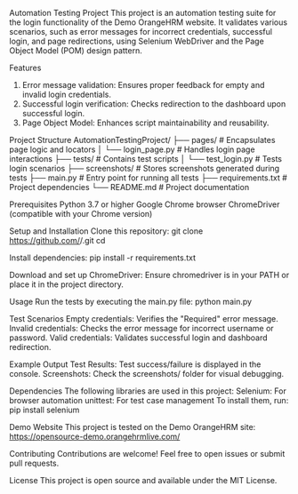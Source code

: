 Automation Testing Project
This project is an automation testing suite for the login functionality of the Demo OrangeHRM website. It validates various scenarios, such as error messages for incorrect credentials, successful login, and page redirections, using Selenium WebDriver and the Page Object Model (POM) design pattern.

Features
1. Error message validation: Ensures proper feedback for empty and invalid login credentials.
2. Successful login verification: Checks redirection to the dashboard upon successful login.
3. Page Object Model: Enhances script maintainability and reusability.

Project Structure
AutomationTestingProject/
├── pages/                         # Encapsulates page logic and locators
│   └── login_page.py              # Handles login page interactions
├── tests/                         # Contains test scripts
│   └── test_login.py              # Tests login scenarios
├── screenshots/                   # Stores screenshots generated during tests
├── main.py                        # Entry point for running all tests
├── requirements.txt               # Project dependencies
└── README.md                      # Project documentation

Prerequisites
Python 3.7 or higher
Google Chrome browser
ChromeDriver (compatible with your Chrome version)

Setup and Installation
Clone this repository:
git clone https://github.com/<your-username>/<your-repo>.git
cd <your-repo>

Install dependencies:
pip install -r requirements.txt

Download and set up ChromeDriver:
Ensure chromedriver is in your PATH or place it in the project directory.

Usage
Run the tests by executing the main.py file:
python main.py

Test Scenarios
Empty credentials: Verifies the "Required" error message.
Invalid credentials: Checks the error message for incorrect username or password.
Valid credentials: Validates successful login and dashboard redirection.

Example Output
Test Results: Test success/failure is displayed in the console.
Screenshots: Check the screenshots/ folder for visual debugging.

Dependencies
The following libraries are used in this project:
Selenium: For browser automation
unittest: For test case management
To install them, run:
pip install selenium

Demo Website
This project is tested on the Demo OrangeHRM site: https://opensource-demo.orangehrmlive.com/

Contributing
Contributions are welcome! Feel free to open issues or submit pull requests.

License
This project is open source and available under the MIT License.
